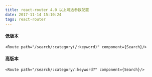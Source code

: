 ```yaml
---
title: react-router 4.0 以上可选参数配置
date: 2017-11-14 15:10:24
tags: react-router
---
```


#### 低版本
```
<Route path="/search/:category(/:keyword)" component={Search}/>
```
#### 高版本
```
<Route path="/search/:category/:keyword?" component={Search}/>
```